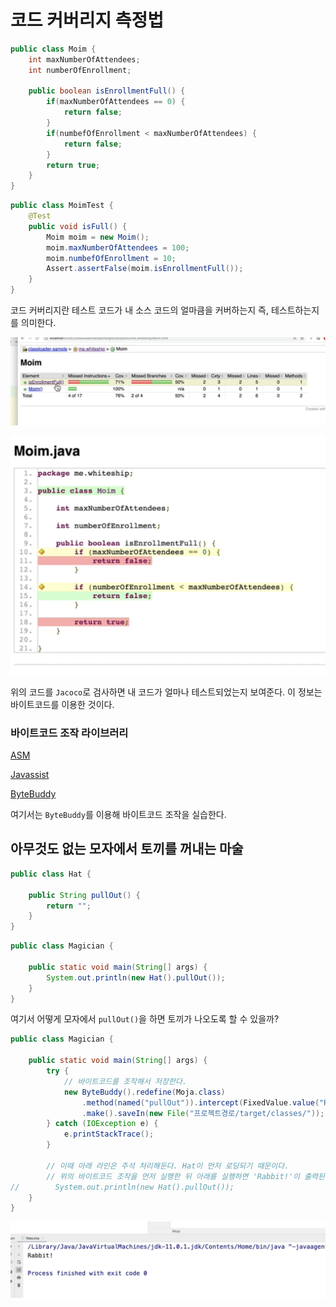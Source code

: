 # 코드 커버리지 측정법

```java
public class Moim {
    int maxNumberOfAttendees;
    int numberOfEnrollment;
    
    public boolean isEnrollmentFull() {
        if(maxNumberOfAttendees == 0) {
            return false;
        }
        if(numbefOfEnrollment < maxNumberOfAttendees) {
            return false;
        }
        return true;
    }
}
```

```java
public class MoimTest {
    @Test
    public void isFull() {
        Moim moim = new Moim();
        moim.maxNumberOfAttendees = 100;
        moim.numbefOfEnrollment = 10;
        Assert.assertFalse(moim.isEnrollmentFull());
    }   
}
```

코드 커버리지란 테스트 코드가 내 소스 코드의 얼마큼을 커버하는지 즉, 테스트하는지를 의미한다.

![](../../.gitbook/assets/the-java/02/스크린샷%202020-07-05%20오후%2011.42.38.png)

![](../../.gitbook/assets/the-java/02/스크린샷%202020-07-05%20오후%2011.44.22.png)

위의 코드를 `Jacoco`로 검사하면 내 코드가 얼마나 테스트되었는지 보여준다. 이 정보는 바이트코드를 이용한 것이다.

### 바이트코드 조작 라이브러리

[ASM](https://asm.ow2.io/)

[Javassist](https://www.javassist.org/)

[ByteBuddy](https://bytebuddy.net/)

여기서는 `ByteBuddy`를 이용해 바이트코드 조작을 실습한다.

## 아무것도 없는 모자에서 토끼를 꺼내는 마술

```java
public class Hat {

    public String pullOut() {
        return "";
    }
}

```

```java
public class Magician {

    public static void main(String[] args) {
        System.out.println(new Hat().pullOut());
    }
}

```

여기서 어떻게 모자에서 `pullOut()`을 하면 토끼가 나오도록 할 수 있을까?

```java
public class Magician {

    public static void main(String[] args) {
        try {
            // 바이트코드를 조작해서 저장한다.
            new ByteBuddy().redefine(Moja.class)
                .method(named("pullOut")).intercept(FixedValue.value("Rabbit!"))
                .make().saveIn(new File("프로젝트경로/target/classes/"));
        } catch (IOException e) {
            e.printStackTrace();
        }

        // 이때 아래 라인은 주석 처리해둔다. Hat이 먼저 로딩되기 때문이다.
        // 위의 바이트코드 조작을 먼저 실행한 뒤 아래를 실행하면 'Rabbit!'이 출력된다.
//        System.out.println(new Hat().pullOut());
    }
}
```

![](../../.gitbook/assets/the-java/02/스크린샷%202020-07-06%20오전%2012.00.06.png)

